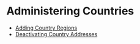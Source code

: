 # Administering Countries

* [Adding Country Regions](./adding-country-regions/README.md)
* [Deactivating Country Addresses](./deactivating-country-addresses/README.md)
